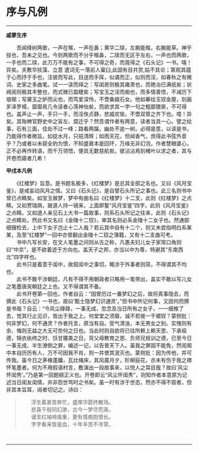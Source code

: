 # 序与凡例
----

**戚蓼生序**

　　吾闻绛树两歌，一声在喉，一声在鼻；黄华二牍，左腕能楷，右腕能草。神乎技也，吾未之见也。今则两歌而不分乎喉鼻，二牍而无区乎左右，一声也而两歌，一手也而二牍，此万万不能有之事，不可得之奇，而竟得之《石头记》一书。嘻！异矣。夫敷华掞藻、立意 遣词无一落前人窠臼,此固有目共赏,姑不具论；第观其蕴于心而抒于手也，注彼而写此，目送而手挥，似谲而正，似则而淫，如春秋之有微词、史家之多曲笔。试一一读而绎之：写闺房则极其雍肃也，而艳冶已满纸矣；状阀阅则极其丰整也，而式微已盈睫矣；写宝玉之淫而痴也，而多情善悟，不减历下琅琊；写黛玉之妒而尖也，而笃爱深怜，不啻桑娥石女。他如摹绘玉钗金屋，刻画芗泽罗襦，靡靡焉几令读者心荡神怡矣，而欲求其一字一句之粗鄙猥亵，不可得也。盖声止一声，手只一手，而淫佚贞静，悲戚欢愉，不啻双管之齐下也。噫！异矣。其殆稗官野史中之盲左、腐迁乎？然吾谓作者有两意，读者当具一心。譬之绘事，石有三面，佳处不过一峰；路看两蹊，幽处不逾一树。必得是意，以读是书，乃能得作者微旨。如捉水月，只挹清辉；如雨天花，但闻香气，庶得此书弦外音乎？乃或者以未窥全豹为恨，不知盛衰本是回环，万缘无非幻泡，作者慧眼婆心，正不必再作转语，而千万领悟，便具无数慈航矣。彼沾沾焉刻楮叶以求之者，其与开卷而寤者几希！


**甲戌本凡例**

　　《红楼梦》旨意。是书题名极多，《红楼梦》是总其全部之名也。又曰《风月宝鉴》，是戒妄动风月之情。又曰《石头记》，是自譬石头所记之事也。此三名则书中曾已点睛矣。如宝玉做梦，梦中有曲名曰《红楼梦》十二支，此则《红楼梦》之点睛。又如贾瑞病，跛道人持一镜来，上面即錾“风月宝鉴”四字，此则《风月宝鉴》之点睛。又如道人亲见石上大书一篇故事，则系石头所记之往来，此则《石头记》之点睛处。然此书又名曰《金陵十二钗》，审其名则必系金陵十二女子也。然通部细搜检去，上中下女子岂止十二人哉？若云其中自有十二个，则又未尝指明白系某某，及至“红楼梦”一回中亦曾翻出金陵十二钗之簿籍，又有十二支曲可考。  
　　书中凡写长安，在文人笔墨之间则从古之称，凡愚夫妇儿女子家常口角则曰“中京”，是不欲着迹于方向也。盖天子之邦，亦当以中为尊，特避其“东南西北”四字样也。  
　　此书只是着意于闺中，故叙闺中之事切，略涉于外事者则简，不得谓其不均也。  
　　此书不敢干涉朝廷，凡有不得不用朝政者只略用一笔带出，盖实不敢以写儿女之笔墨唐突朝廷之上也。又不得谓其不备。  
　　此书开卷第一回也，作者自云：“因曾历过一番梦幻之后，故将真事隐去，而撰此《石头记》一书也，故曰’甄士隐梦幻识通灵’。”但书中所记何事，又因何而撰是书哉？自云：“今风尘碌碌，一事无成，忽念及当日所有之女子，一一细推了去，觉其行止见识，皆出于我之上。何堂堂之须眉，诚不若彼一干裙钗？蒙侧批：何非梦幻，何不通灵？作者托言，原当有自。受气清浊，本无男女之别。实愧则有余、悔则无益之大无可奈何之日也。当此时则自欲将已往所赖上赖天恩、下承祖德，锦衣纨绔之时、饫甘餍美之日，背父母教育之恩、负师兄规训之德，已至今日一事无成、半生潦倒之罪，编述一记，以告普天下人。虽我之罪固不能免，然闺阁中本自历历有人，万不可因我不肖，则一并使其泯灭也。蒙侧批：因为传他，并可传我。虽今日之茅椽蓬牖，瓦灶绳床，其风晨月夕，阶柳庭花，亦未有伤于我之襟怀笔墨者。何为不用假语村言，敷演出一段故事来，以悦人之耳目哉？故曰’风尘怀闺秀’。”乃是第一回题纲正义也。开卷即云“风尘怀闺秀”，则知作者本意原为记述当日闺友闺情，并非怨世骂时之书矣。虽一时有涉于世态，然亦不得不叙者，但非其本旨耳，阅者切记之。诗曰：  
>　　浮生着甚苦奔忙，盛席华筵终散场。  
　　悲喜千般同幻渺，古今一梦尽荒唐。  
　　谩言红袖啼痕重，更有情痴抱恨长。  
　　字字看来皆是血，十年辛苦不寻常。


<br>
<hr>
<br>
